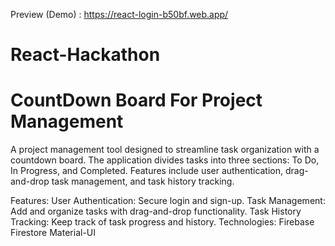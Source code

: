 

Preview (Demo) : https://react-login-b50bf.web.app/

# React-Hackathon 
# CountDown Board For Project Management
A project management tool designed to streamline task organization with a countdown board. The application divides tasks into three sections: To Do, In Progress, and Completed. Features include user authentication, drag-and-drop task management, and task history tracking.

Features:
User Authentication: Secure login and sign-up.
Task Management: Add and organize tasks with drag-and-drop functionality.
Task History Tracking: Keep track of task progress and history.
Technologies:
Firebase Firestore
Material-UI
